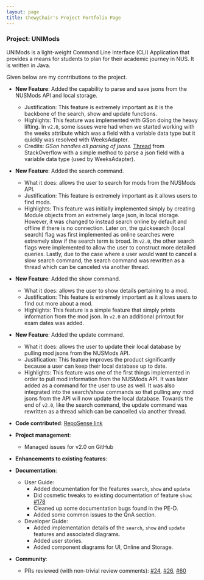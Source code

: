 ```yaml
---
layout: page
title: ChewyChair's Project Portfolio Page
---
```


### Project: UNIMods

UNIMods is a light-weight Command Line Interface (CLI) Application that provides a means for students to plan for 
their academic journey in NUS. It is written in Java.

Given below are my contributions to the project.

* **New Feature**: Added the capability to parse and save jsons from the NUSMods API and local storage.
  * Justification: This feature is extremely important as it is the backbone of the search, show and update functions.
  * Highlights: This feature was implemented with GSon doing the heavy lifting. In `v2.0`, some issues were had when we
  started working with the weeks attribute which was a field with a variable data type but it quickly was resolved with 
  WeeksAdapter.
  * Credits: *GSon handles all parsing of jsons.* [Thread](https://stackoverflow.com/questions/31758872/how-to-handle-different-data-types-with-same-attribute-name-with-gson)
    from StackOverflow with a simple method to parse a json field with a variable data type (used by WeeksAdapter).

* **New Feature**: Added the search command.
    * What it does: allows the user to search for mods from the NUSMods API.
    * Justification: This feature is extremely important as it allows users to find mods. 
    * Highlights: This feature was initially implemented simply by creating Module objects from an extremely large json,
  in local storage. However, it was changed to instead search online by default and offline if there is no connection.
  Later on, the quicksearch (local search) flag was first implemented as online searches were extremely slow if the
  search term is broad. In `v2.0`, the other search flags were implemented to allow the user to construct more detailed
  queries. Lastly, due to the case where a user would want to cancel a slow search command, the search command was
  rewritten as a thread which can be canceled via another thread.

* **New Feature**: Added the show command.
    * What it does: allows the user to show details pertaining to a mod.
    * Justification: This feature is extremely important as it allows users to find out more about a mod.
    * Highlights: This feature is a simple feature that simply prints information from the mod json. In `v2.0` an
  additional printout for exam dates was added.

* **New Feature**: Added the update command.
    * What it does: allows the user to update their local database by pulling mod jsons from the NUSMods API.
    * Justification: This feature improves the product significantly because a user can keep their local database
  up to date.
    * Highlights: This feature was one of the first things implemented in order to pull mod information from the NUSMods
  API. It was later added as a command for the user to use as well. It was also integrated into the search/show commands
  so that pulling any mod jsons from the API will now update the local database. Towards the end of `v2.0`, like the
  search command, the update command was rewritten as a thread which can be cancelled via another thread.

* **Code contributed**: [RepoSense link](https://nus-cs2113-ay2122s1.github.io/tp-dashboard/?search=chewychair&sort=totalCommits%20dsc&sortWithin=title&timeframe=commit&mergegroup=&groupSelect=groupByRepos&breakdown=true&checkedFileTypes=docs~functional-code~test-code~other&since=2021-09-25&tabOpen=true&tabType=authorship&tabAuthor=ChewyChair&tabRepo=AY2122S1-CS2113T-W12-2%2Ftp%5Bmaster%5D&authorshipIsMergeGroup=false&authorshipFileTypes=docs~functional-code~test-code~other&authorshipIsBinaryFileTypeChecked=false)

* **Project management**:
    * Managed issues for v2.0 on GitHub

* **Enhancements to existing features**:

* **Documentation**:
    * User Guide:
        * Added documentation for the features `search`, `show` and `update`
        * Did cosmetic tweaks to existing documentation of feature `show`: [\#178]()
        * Cleaned up some documentation bugs found in the PE-D.
        * Added some common issues to the QnA section.
    * Developer Guide:
        * Added implementation details of the `search`, `show` and `update` features and associated diagrams.
        * Added user stories.
        * Added component diagrams for UI, Online and Storage.

* **Community**:
    * PRs reviewed (with non-trivial review comments): [\#24](https://github.com/AY2122S1-CS2113T-W12-2/tp/pull/24), 
  [\#26](https://github.com/AY2122S1-CS2113T-W12-2/tp/pull/26), 
  [\#60](https://github.com/AY2122S1-CS2113T-W12-2/tp/pull/60)
    